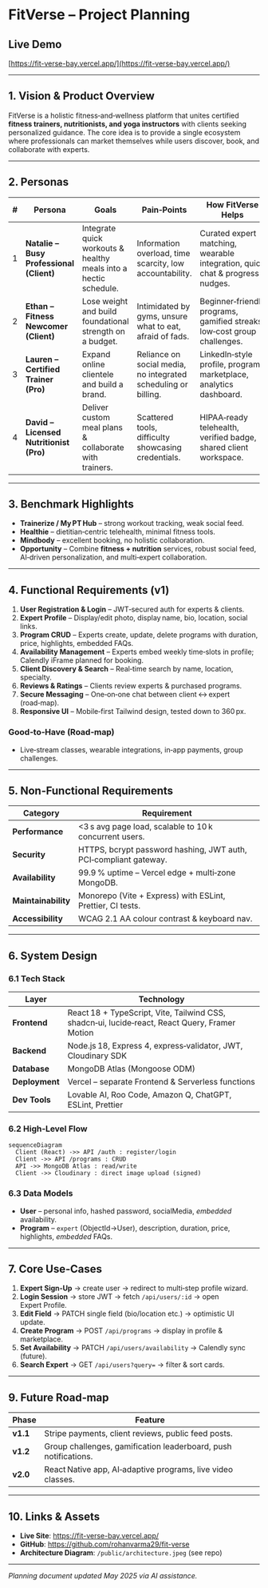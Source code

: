 # FitVerse – Project Planning

## Live Demo

[https://fit-verse-bay.vercel.app/](https://fit-verse-bay.vercel.app/)

---

## 1. Vision & Product Overview

FitVerse is a holistic fitness‑and‑wellness platform that unites certified **fitness trainers, nutritionists, and yoga instructors** with clients seeking personalized guidance. The core idea is to provide a single ecosystem where professionals can market themselves while users discover, book, and collaborate with experts.

---

## 2. Personas

| #   | Persona                                  | Goals                                                            | Pain‑Points                                                    | How FitVerse Helps                                                           |
| --- | ---------------------------------------- | ---------------------------------------------------------------- | -------------------------------------------------------------- | ---------------------------------------------------------------------------- |
| 1   | **Natalie – Busy Professional (Client)** | Integrate quick workouts & healthy meals into a hectic schedule. | Information overload, time scarcity, low accountability.       | Curated expert matching, wearable integration, quick chat & progress nudges. |
| 2   | **Ethan – Fitness Newcomer (Client)**    | Lose weight and build foundational strength on a budget.         | Intimidated by gyms, unsure what to eat, afraid of fads.       | Beginner‑friendly programs, gamified streaks, low‑cost group challenges.     |
| 3   | **Lauren – Certified Trainer (Pro)**     | Expand online clientele and build a brand.                       | Reliance on social media, no integrated scheduling or billing. | LinkedIn‑style profile, program marketplace, analytics dashboard.            |
| 4   | **David – Licensed Nutritionist (Pro)**  | Deliver custom meal plans & collaborate with trainers.           | Scattered tools, difficulty showcasing credentials.            | HIPAA‑ready telehealth, verified badge, shared client workspace.             |

---

## 3. Benchmark Highlights

- **Trainerize / My PT Hub** – strong workout tracking, weak social feed.
- **Healthie** – dietitian‑centric telehealth, minimal fitness tools.
- **Mindbody** – excellent booking, no holistic collaboration.
- **Opportunity** – Combine **fitness + nutrition** services, robust social feed, AI‑driven personalization, and multi‑expert collaboration.

---

## 4. Functional Requirements (v1)

1. **User Registration & Login** – JWT‑secured auth for experts & clients.
2. **Expert Profile** – Display/edit photo, display name, bio, location, social links.
3. **Program CRUD** – Experts create, update, delete programs with duration, price, highlights, embedded FAQs.
4. **Availability Management** – Experts embed weekly time‑slots in profile; Calendly iFrame planned for booking.
5. **Client Discovery & Search** – Real‑time search by name, location, specialty.
6. **Reviews & Ratings** – Clients review experts & purchased programs.
7. **Secure Messaging** – One‑on‑one chat between client ↔ expert (road‑map).
8. **Responsive UI** – Mobile‑first Tailwind design, tested down to 360 px.

### Good‑to‑Have (Road‑map)

- Live‑stream classes, wearable integrations, in‑app payments, group challenges.

---

## 5. Non‑Functional Requirements

| Category            | Requirement                                                      |
| ------------------- | ---------------------------------------------------------------- |
| **Performance**     | <3 s avg page load, scalable to 10 k concurrent users.           |
| **Security**        | HTTPS, bcrypt password hashing, JWT auth, PCI‑compliant gateway. |
| **Availability**    | 99.9 % uptime – Vercel edge + multi‑zone MongoDB.                |
| **Maintainability** | Monorepo (Vite + Express) with ESLint, Prettier, CI tests.       |
| **Accessibility**   | WCAG 2.1 AA colour contrast & keyboard nav.                      |

---

## 6. System Design

### 6.1 Tech Stack

| Layer          | Technology                                                                                     |
| -------------- | ---------------------------------------------------------------------------------------------- |
| **Frontend**   | React 18 + TypeScript, Vite, Tailwind CSS, shadcn‑ui, lucide‑react, React Query, Framer Motion |
| **Backend**    | Node.js 18, Express 4, express‑validator, JWT, Cloudinary SDK                                  |
| **Database**   | MongoDB Atlas (Mongoose ODM)                                                                   |
| **Deployment** | Vercel – separate Frontend & Serverless functions                                              |
| **Dev Tools**  | Lovable AI, Roo Code, Amazon Q, ChatGPT, ESLint, Prettier                                      |

### 6.2 High‑Level Flow

```mermaid
sequenceDiagram
  Client (React) ->> API /auth : register/login
  Client ->> API /programs : CRUD
  API ->> MongoDB Atlas : read/write
  Client ->> Cloudinary : direct image upload (signed)
```

### 6.3 Data Models

- **User** – personal info, hashed password, socialMedia, _embedded_ availability.
- **Program** – `expert` (ObjectId→User), description, duration, price, highlights, _embedded_ FAQs.

---

## 7. Core Use‑Cases

1. **Expert Sign‑Up** → create user → redirect to multi‑step profile wizard.
2. **Login Session** → store JWT → fetch `/api/users/:id` → open Expert Profile.
3. **Edit Field** → PATCH single field (bio/location etc.) → optimistic UI update.
4. **Create Program** → POST `/api/programs` → display in profile & marketplace.
5. **Set Availability** → PATCH `/api/users/availability` → Calendly sync (future).
6. **Search Expert** → GET `/api/users?query=` → filter & sort cards.

---

## 9. Future Road‑map

| Phase    | Feature                                                         |
| -------- | --------------------------------------------------------------- |
| **v1.1** | Stripe payments, client reviews, public feed posts.             |
| **v1.2** | Group challenges, gamification leaderboard, push notifications. |
| **v2.0** | React Native app, AI‑adaptive programs, live video classes.     |

---

## 10. Links & Assets

- **Live Site**: <https://fit-verse-bay.vercel.app/>
- **GitHub**: <https://github.com/rohanvarma29/fit-verse>
- **Architecture Diagram**: `/public/architecture.jpeg` (see repo)

---

_Planning document updated May 2025 via AI assistance._
